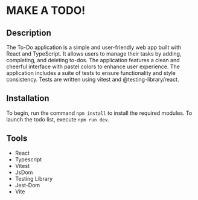 # MAKE A TODO!

## Description

The To-Do application is a simple and user-friendly web app built with React and TypeScript. It allows users to manage their tasks by adding, completing, and deleting to-dos. The application features a clean and cheerful interface with pastel colors to enhance user experience. The application includes a suite of tests to ensure functionality and style consistency. Tests are written using vitest and @testing-library/react.

## Installation

To begin, run the command `npm install` to install the required modules. To launch the todo list, execute `npm run dev`.

## Tools

- React
- Typescript
- Vitest
- JsDom
- Testing Library
- Jest-Dom
- Vite

